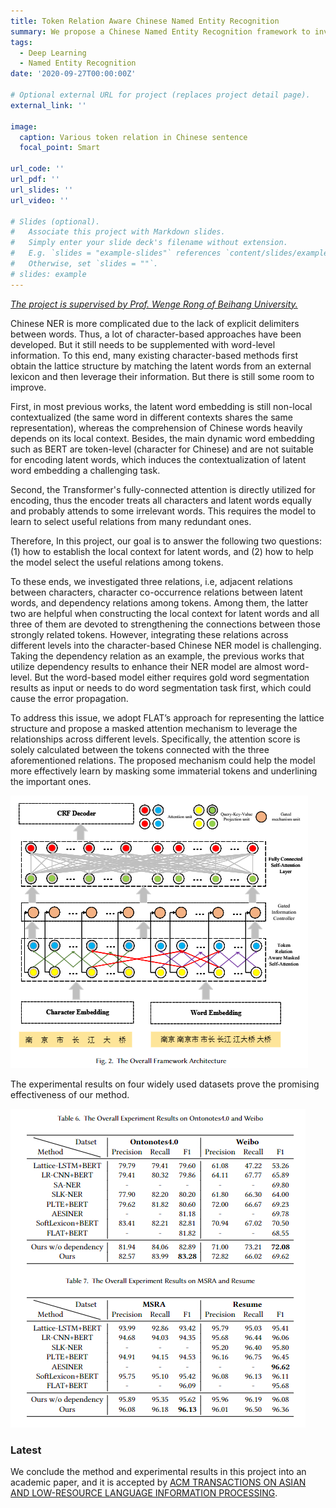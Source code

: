 ```yaml
---
title: Token Relation Aware Chinese Named Entity Recognition
summary: We propose a Chinese Named Entity Recognition framework to investigate three kinds of token relations
tags:
  - Deep Learning
  - Named Entity Recognition
date: '2020-09-27T00:00:00Z'

# Optional external URL for project (replaces project detail page).
external_link: ''

image:
  caption: Various token relation in Chinese sentence
  focal_point: Smart

url_code: ''
url_pdf: ''
url_slides: ''
url_video: ''

# Slides (optional).
#   Associate this project with Markdown slides.
#   Simply enter your slide deck's filename without extension.
#   E.g. `slides = "example-slides"` references `content/slides/example-slides.md`.
#   Otherwise, set `slides = ""`.
# slides: example
---
```


*<u>The project is supervised by [Prof. Wenge Rong](https://wgrong.github.io/) of Beihang University.</u>*

Chinese NER is more complicated due to the lack of explicit delimiters between words. Thus, a lot of character-based approaches have been developed. But it still needs to be supplemented with word-level information. To this end, many existing character-based methods first obtain the lattice structure by matching the latent words from an external lexicon and then leverage their information. But there is still some room to improve. 

First, in most previous works, the latent word embedding is still non-local contextualized (the same word in different contexts shares the same representation), whereas the comprehension of Chinese words heavily depends on its local context.  Besides, the main dynamic word embedding such as BERT are token-level (character for Chinese) and are not suitable for encoding latent words, which induces the contextualization of latent word embedding a challenging task. 

Second, the Transformer's fully-connected attention is directly utilized for encoding, thus the encoder treats all characters and latent words equally and probably attends to some irrelevant words. This requires the model to learn to select useful relations from many redundant ones.

Therefore, In this project, our goal is to answer the following two questions: (1) how to establish the local context for latent words, and (2) how to help the model select the useful relations among tokens. 

To these ends, we investigated three relations, i.e, adjacent relations between characters, character co-occurrence relations between latent words, and dependency relations among tokens. Among them, the latter two are helpful when constructing the local context for latent words and all three of them are devoted to strengthening the connections between those strongly related tokens. However, integrating these relations across different levels into the character-based Chinese NER model is challenging. Taking the dependency relation as an example, the previous works that utilize dependency results to enhance their NER model are almost word-level. But the word-based model either requires gold word segmentation results as input or needs to do word segmentation task first, which could cause the error propagation. 

To address this issue, we adopt FLAT’s approach for representing the lattice structure and propose a masked attention mechanism to leverage the relationships across different levels. Specifically, the attention score is solely calculated between the tokens connected with the three aforementioned relations. The proposed mechanism could help the model more effectively learn by masking some immaterial tokens and underlining the important ones.

![Model Framework](model.png)

The experimental results on four widely used datasets prove the promising effectiveness of our method.

![Experimental Results](results.png)

### Latest

We conclude the method and experimental results in this project into an academic paper, and it is accepted by [ACM TRANSACTIONS ON ASIAN AND LOW-RESOURCE LANGUAGE INFORMATION PROCESSING](https://dl.acm.org/journal/tallip).  

